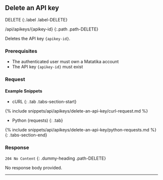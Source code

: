 ## Delete an API key

DELETE
{:.label .label-DELETE}

/api/apikeys/{apikey-id}
{:.path .path-DELETE}

Deletes the API key `{apikey-id}`.

### Prerequisites
- The authenticated user must own a Matatika account
- The API key `{apikey-id}` must exist

### Request

#### Example Snippets
- cURL
{: .tab .tabs-section-start}

{% include snippets/api/apikeys/delete-an-api-key/curl-request.md %}

- Python (requests)
{: .tab}

{% include snippets/api/apikeys/delete-an-api-key/python-requests.md %}
{: .tabs-section-end}

### Response
`204 No Content`
{: .dummy-heading .path-DELETE}

No response body provided.

---
